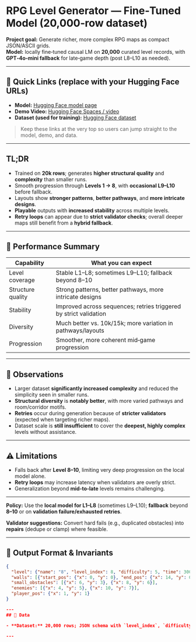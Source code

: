# RPG Level Generator — Fine‑Tuned Model (20,000‑row dataset)

**Project goal:** Generate richer, more complex RPG maps as compact JSON/ASCII grids.  
**Model:** locally fine‑tuned causal LM on **20,000** curated level records, with **GPT‑4o‑mini fallback** for late‑game depth (post L8–L10 as needed).

---

## 🔗 Quick Links (replace with your Hugging Face URLs)

- **Model:** [Hugging Face model page](<https://huggingface.co/Hirudika2002/JARVIS-Models/tree/main/LoRA-Trained/Model-5(20%2C000_Rows)>)
- **Demo Video:** [Hugging Face Spaces / video](<https://huggingface.co/Hirudika2002/JARVIS-Models/blob/main/Model_Demo_Videos/Model_5(20000_DataLines)Demo_video.mp4>)
- **Dataset (used for training):** [Hugging Face dataset](<https://huggingface.co/Hirudika2002/JARVIS-Models/tree/main/DataSets/For%2020%2C000%20Rows>)

> Keep these links at the very top so users can jump straight to the model, demo, and data.

---

## TL;DR

- Trained on **20k rows**; generates **higher structural quality** and **complexity** than smaller runs.  
- Smooth progression through **Levels 1 → 8**, with **occasional L9–L10** before fallback.  
- Layouts show **stronger patterns**, **better pathways**, and **more intricate designs**.  
- **Playable** outputs with **increased stability** across multiple levels.  
- **Retry loops** can appear due to **strict validator checks**; overall deeper maps still benefit from a **hybrid fallback**.

---

## 🎯 Performance Summary

| Capability | What you can expect |
|---|---|
| Level coverage | Stable L1–L8; sometimes L9–L10; fallback beyond 8–10 |
| Structure quality | Strong patterns, better pathways, more intricate designs |
| Stability | Improved across sequences; retries triggered by strict validation |
| Diversity | Much better vs. 10k/15k; more variation in pathways/layouts |
| Progression | Smoother, more coherent mid‑game progression |

---

## 🔎 Observations

- Larger dataset **significantly increased complexity** and reduced the simplicity seen in smaller runs.  
- **Structural diversity** is **notably better**, with more varied pathways and room/corridor motifs.  
- **Retries** occur during generation because of **stricter validators** (expected when targeting richer maps).  
- Dataset scale is **still insufficient** to cover the **deepest, highly complex** levels without assistance.

---

## ⚠️ Limitations

- Falls back after **Level 8–10**, limiting very deep progression on the local model alone.  
- **Retry loops** may increase latency when validators are overly strict.  
- Generalization beyond **mid‑to‑late** levels remains challenging.

---

**Policy:** Use the **local model for L1–L8** (sometimes L9–L10); **fallback** beyond **8–10** or on **validation failure/exhausted retries**.

**Validator suggestions:** Convert hard fails (e.g., duplicated obstacles) into **repairs** (dedupe or clamp) where feasible.

---

## 🧱 Output Format & Invariants

```json
{
  "level": {"name": "8", "level_index": 8, "difficulty": 5, "time": 300, "width": 15, "height": 10},
  "walls": [{"start_pos": {"x": 0, "y": 0}, "end_pos": {"x": 14, "y": 0}}],
  "small_obstacles": [{"x": 6, "y": 3}, {"x": 8, "y": 6}],
  "enemies": [{"x": 4, "y": 5}, {"x": 10, "y": 7}],
  "player_pos": {"x": 1, "y": 1}
}

---
## 🧰 Data

- **Dataset:** 20,000 rows; JSON schema with `level_index`, `difficulty`, and optional **complexity tags**.  

---
